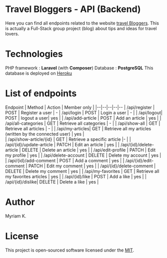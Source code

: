 
#  Travel Bloggers - API (Backend)

Here you can find all endpoints related to the website [travel Bloggers](https://vanyl.github.io/travelBloggers-frontend/#/). This is actually a Full-Stack group project (blog) about tips and ideas for travel lovers.

# Technologies
 PHP framework : **Laravel** (with **Composer**)
 Database : **PostgreSQL**
 This database is deployed on [Heroku](https://signup.heroku.com/login)

# List of endpoints

Endpoint | Method  | Action | Member only | 
|--|--|--|--|--
| /api/register | POST | Register a user | - 
| /api/login | POST | Login a user | - |
| /api/logout| POST | logout a user| yes |
| /api/add-article | POST | Add an article | yes |
| /api/all-categories | GET | Retrieve all categories | - |
| /api/show-all | GET | Retrieve all articles | - | 
| /api/my-articles| GET | Retrieve all my articles (written by the connected user) | yes |  
| /api/show-article/{id} | GET | Retrieve a specific article |- |
| /api/{id}/update-article | PATCH | Edit an article | yes | 
| /api/{id}/delete-article | DELETE | Delete an article | yes |
| /api/edit-profile | PATCH | Edit my profile | yes |
| /api/delete-account | DELETE | Delete my account | yes | 
| /api/{id}/add-comment | POST | Add a comment | yes | 
| /api/{id}/edit-comment | PATCH | Edit my comment | yes | 
| /api/{id}/delete-comment | DELETE | Delete my comment | yes | 
| /api/my-favorites | GET | Retrieve all my favorites articles | yes | 
| /api/{id}/like | POST | Add a like | yes | 
| /api/{id}/dislike| DELETE | Delete a like | yes |


# Author
Myriam K.

# License
This project is open-sourced software licensed under the [MIT](https://opensource.org/license/MIT).
